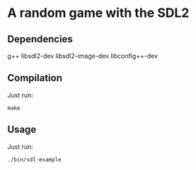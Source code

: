 # A random game with the SDL2

## Dependencies

g++
libsdl2-dev
libsdl2-image-dev
libconfig++-dev

## Compilation

Just run:

	make

## Usage

Just run:

	./bin/sdl-example
